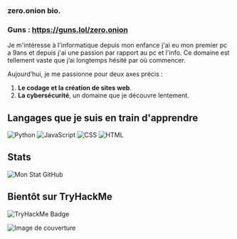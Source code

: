 ### zero.onion bio.
### Guns : https://guns.lol/zero.onion

Je m'intéresse à l'informatique depuis mon enfance j'ai eu mon premier pc a 9ans et depuis j'ai une passion par rapport au pc et l'info. 
Ce domaine est tellement vaste que j’ai longtemps hésité par où commencer.  

Aujourd’hui, je me passionne pour deux axes précis :  
1. **Le codage et la création de sites web**.  
2. **La cybersécurité**, un domaine que je découvre lentement.

## Langages que je suis en train d'apprendre
![Python](https://img.shields.io/badge/Python-3776AB?style=flat-square&logo=python&logoColor=white)
![JavaScript](https://img.shields.io/badge/JavaScript-F7DF1E?style=flat-square&logo=javascript&logoColor=black)
![CSS](https://img.shields.io/badge/CSS-2965F1?style=flat-square&logo=css3&logoColor=white)
![HTML](https://img.shields.io/badge/HTML-E34F26?style=flat-square&logo=html5&logoColor=white)

## Stats
![Mon Stat GitHub](https://github-readme-stats.vercel.app/api/top-langs/?username=zeroavenir&layout=compact)

## Bientôt sur TryHackMe
![TryHackMe Badge](https://tryhackme.com/api/v2/badges/public-profile?userPublicId=4103196)

![Image de couverture]("https://tryhackme-badges.s3.amazonaws.com/zero.onion.png)

<!---
zeroavenir/zeroavenir is a ✨ special ✨ repository because its `README.md` (this file) appears on your GitHub profile.
You can click the Preview link to take a look at your changes.
--->
